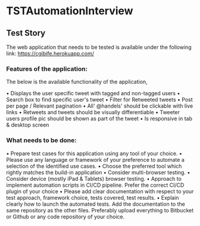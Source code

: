 # TSTAutomationInterview

## Test Story
The web application that needs to be tested is available under the following link:
https://cgibife.herokuapp.com/

### Features of the application:
The below is the available functionality of the application,

•	Displays the user specific tweet with tagged and non-tagged users
•	Search box to find specific user's tweet 
•	Filter for Retweeted tweets 
•	Post per page / Relevant pagination
•	All' @handels' should be clickable with live links
•	Retweets and tweets should be visually differentiable 
•	Tweeter users profile pic should be shown as part of the tweet
•	Is responsive in tab & desktop screen

### What needs to be done:
•	Prepare test cases for this application using any tool of your choice.
•	Please use any language or framework of your preference to automate a selection of the identified use cases.
•	Choose the preferred tool which rightly matches the build-in application
•	Consider multi-browser testing.
•	Consider device (mostly iPad & Tablets) browser testing.
•	Approach to implement automation scripts in CI/CD pipeline. Prefer the correct CI/CD plugin of your choice
•	Please add clear documentation with respect to your test approach, framework
choice, tests covered, test results.
•	Explain clearly how to launch the automated tests. Add the documentation to the
same repository as the other files. Preferably upload everything to Bitbucket or
Github or any code repository of your choice. 



